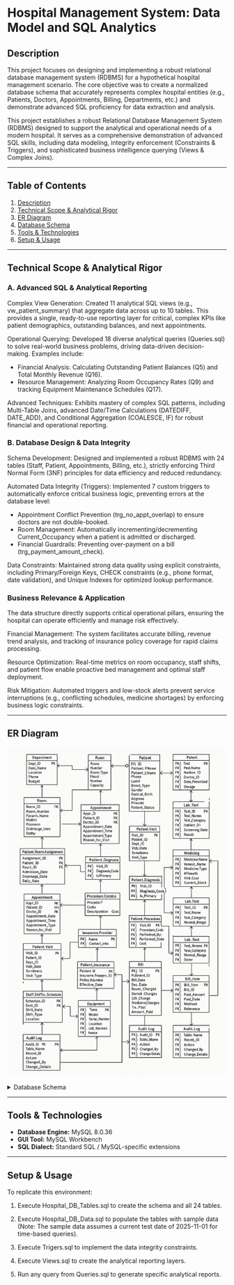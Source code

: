 # Hospital Management System: Data Model and SQL Analytics

## Description
This project focuses on designing and implementing a robust relational database management system (RDBMS) for a hypothetical hospital management scenario. The core objective was to create a normalized database schema that accurately represents complex hospital entities (e.g., Patients, Doctors, Appointments, Billing, Departments, etc.) and demonstrate advanced SQL proficiency for data extraction and analysis.

This project establishes a robust Relational Database Management System (RDBMS) designed to support the analytical and operational needs of a modern hospital. It serves as a comprehensive demonstration of advanced SQL skills, including data modeling, integrity enforcement (Constraints & Triggers), and sophisticated business intelligence querying (Views & Complex Joins).

---

## Table of Contents
1. [Description](#Description)
3. [Technical Scope & Analytical Rigor](#Technical-Scope-&-Analytical-Rigor)
4. [ER Diagram](#ER-Diagram)
5. [Database Schema](#database-schema) 
6. [Tools & Technologies](#tools--technologies)  
7. [Setup & Usage](#setup--usage)
 
---

## Technical Scope & Analytical Rigor

### A. Advanced SQL & Analytical Reporting
Complex View Generation:
  Created 11 analytical SQL views (e.g., vw_patient_summary) that aggregate data across up to 10 tables. This provides a single, ready-to-use reporting layer for critical, complex KPIs like patient demographics, outstanding balances, and next appointments.

Operational Querying:
Developed 18 diverse analytical queries (Queries.sql) to solve real-world business problems, driving data-driven decision-making. Examples include:
  - Financial Analysis: Calculating Outstanding Patient Balances (Q5) and Total Monthly Revenue (Q16).
  - Resource Management: Analyzing Room Occupancy Rates (Q9) and tracking Equipment Maintenance Schedules (Q17).

Advanced Techniques:
  Exhibits mastery of complex SQL patterns, including Multi-Table Joins, advanced Date/Time Calculations (DATEDIFF, DATE_ADD), and Conditional Aggregation (COALESCE, IF) for robust financial and operational reporting.


### B. Database Design & Data Integrity
Schema Development:
  Designed and implemented a robust RDBMS with 24 tables (Staff, Patient, Appointments, Billing, etc.), strictly enforcing Third Normal Form (3NF) principles for data efficiency and reduced redundancy.

Automated Data Integrity (Triggers):
Implemented 7 custom triggers to automatically enforce critical business logic, preventing errors at the database level:
  - Appointment Conflict Prevention (trg_no_appt_overlap) to ensure doctors are not double-booked.
  - Room Management: Automatically incrementing/decrementing Current_Occupancy when a patient is admitted or discharged.
  - Financial Guardrails: Preventing over-payment on a bill (trg_payment_amount_check).

Data Constraints:
Maintained strong data quality using explicit constraints, including Primary/Foreign Keys, CHECK constraints (e.g., phone format, date validation), and Unique Indexes for optimized lookup performance.


### Business Relevance & Application

The data structure directly supports critical operational pillars, ensuring the hospital can operate efficiently and manage risk effectively.

Financial Management: The system facilitates accurate billing, revenue trend analysis, and tracking of insurance policy coverage for rapid claims processing.

Resource Optimization: Real-time metrics on room occupancy, staff shifts, and patient flow enable proactive bed management and optimal staff deployment.

Risk Mitigation: Automated triggers and low-stock alerts prevent service interruptions (e.g., conflicting schedules, medicine shortages) by enforcing business logic constraints.

---

## ER Diagram
![ER Diagram](https://github.com/SairamPimple/Hospital-Management-System-Data-Model-and-SQL-Analytics/blob/044b50d6fe759cf579844d09dbde0d45296a04c2/images/ER%20Diagram.png)

<details>

<summary> Database Schema </summary>


- **Department** (`Dept_ID` PK)  
  - Dept_Name, Dept_Head_ID → Staff.Emp_ID, Location, Phone, Budget, Status, timestamps  

- **Staff** (`Emp_ID` PK)  
  - Employee_Number, Emp_FName, Emp_LName, Date_of_Birth, Gender, Phone, Email, Address, Pin_code, Date_of_Joining, Date_of_Separation, Emp_Type, Employee_Status, Dept_ID → Department.Dept_ID, Supervisor_ID → Staff.Emp_ID, timestamps  

- **Patient** (`Patient_ID` PK)  
  - Patient_FName, Patient_LName, Phone, Email, Blood_Type, Gender, Date_of_Birth, Address, Pincode, Emergency_Contact_Name, Emergency_Contact_Phone, Admission_Date, Discharge_Date, Patient_Status, timestamps  

- **Doctor** (`Doctor_ID` PK)  
  - Emp_ID → Staff.Emp_ID, License_Number, Specialization, Years_of_Experience, Consultation_Fee, Status, timestamps  

- **Nurse** (`Nurse_ID` PK)  
  - Emp_ID → Staff.Emp_ID, License_Number, Shift_Type, Ward_Assignment, Status, timestamps  

- **Room** (`Room_ID` PK)  
  - Room_Number, Room_Type, Floor_Number, Capacity, Current_Occupancy, Daily_Rate, Status, timestamps  

- **Patient_Room_Assignment** (`Assignment_ID` PK)  
  - Patient_ID → Patient.Patient_ID, Room_ID → Room.Room_ID, Admission_Date, Discharge_Date, Daily_Rate  

- **Appointment** (`Appt_ID` PK)  
  - Patient_ID → Patient.Patient_ID, Doctor_ID → Doctor.Doctor_ID, Appointment_Date, Appointment_Time, Duration, Appointment_Type, Status, Reason_for_Visit, Consultation_Fee, Scheduled_By → Staff.Emp_ID, timestamps  

- **Medicine** (`Medicine_ID` PK)  
  - Medicine_Name, Generic_Name, Medicine_Type, Strength, Unit_Cost, Current_Stock, Minimum_Stock_Level, Expiry_Date, Status, timestamps  

- **Prescription** (`Prescription_ID` PK)  
  - Patient_ID → Patient.Patient_ID, Doctor_ID → Doctor.Doctor_ID, Medicine_ID → Medicine.Medicine_ID, Prescription_Date, Dosage, Frequency, Duration_Days, Quantity_Prescribed, Quantity_Dispensed, Total_Cost, Status, timestamps  

- **Lab_Test** (`Test_ID` PK)  
  - Test_Name, Test_Cost, Test_Category, Normal_Range, Status  

- **Lab_Screening** (`Lab_ID` PK)  
  - Patient_ID → Patient.Patient_ID, Doctor_ID → Doctor.Doctor_ID, Test_ID → Lab_Test.Test_ID, Technician_ID → Staff.Emp_ID, Order_Date, Test_Date, Result_Date, Test_Result, Status, Test_Cost  

- **Bill** (`Bill_ID` PK)  
  - Patient_ID → Patient.Patient_ID, Bill_Date, Due_Date, Room_Charges, Doctor_Charges, Lab_Charges, Medicine_Charges, Other_Charges, Tax_Rate, Insurance_Coverage, Amount_Paid, Status, Created_By → Staff.Emp_ID, timestamps  

- **Bill_Item** (`Bill_Item_ID` PK)  
  - Bill_ID → Bill.Bill_ID, Item_Type, Item_ID, Quantity, Unit_Cost  

- **Payment** (`Payment_ID` PK)  
  - Bill_ID → Bill.Bill_ID, Paid_Amount, Paid_Date, Method, Reference  

- **Patient_Visit** (`Visit_ID` PK)  
  - Patient_ID → Patient.Patient_ID, Dept_ID → Department.Dept_ID, Visit_Date, Symptoms, Visit_Type  

- **Diagnosis** (`Diagnosis_Code` PK)  
  - Description, Category  

- **Patient_Diagnosis** (`PD_ID` PK)  
  - Visit_ID → Patient_Visit.Visit_ID, Diagnosis_Code → Diagnosis.Diagnosis_Code, Is_Primary  

- **Procedure_Catalog** (`Procedure_Code` PK)  
  - Description, Category, Cost  

- **Patient_Procedure** (`PP_ID` PK)  
  - Visit_ID → Patient_Visit.Visit_ID, Procedure_Code → Procedure_Catalog.Procedure_Code, Performed_By → Staff.Emp_ID, Performed_Date, Cost  

- **Insurance_Provider** (`Provider_ID` PK)  
  - Name, Contact_Info, Policy_Format  

- **Patient_Insurance** (`PI_ID` PK)  
  - Patient_ID → Patient.Patient_ID, Provider_ID → Insurance_Provider.Provider_ID, Policy_Number, Coverage_Details, Effective_Date, Expiry_Date  

- **Staff_Shift_Schedule** (`Schedule_ID` PK)  
  - Emp_ID → Staff.Emp_ID, Shift_Date, Shift_Type, Location  

- **Equipment** (`Equipment_ID` PK)  
  - Name, Model, Serial_Number, Location, Last_Maintenance, Next_Maintenance, Status  

- **Audit_Log** (`Audit_ID` PK)  
  - Table_Name, Record_ID, Action, Changed_By → Staff.Emp_ID, Change_Details, timestamps
  

</details>

---

## Tools & Technologies
- **Database Engine:** MySQL 8.0.36  
- **GUI Tool:** MySQL Workbench  
- **SQL Dialect:** Standard SQL / MySQL-specific extensions  

---

## Setup & Usage
To replicate this environment:

1. Execute Hospital_DB_Tables.sql to create the schema and all 24 tables.

2. Execute Hospital_DB_Data.sql to populate the tables with sample data (Note: The sample data assumes a current test date of 2025-11-01 for time-based queries).

3. Execute Trigers.sql to implement the data integrity constraints.

4. Execute Views.sql to create the analytical reporting layers.

5. Run any query from Queries.sql to generate specific analytical reports.


